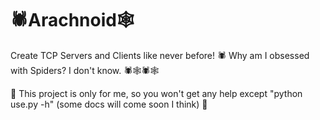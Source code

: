 # 🕷️Arachnoid🕸️
Create TCP Servers and Clients like never before! 🕷️
Why am I obsessed with Spiders? I don't know. 🕷️🕸️🕷️🕸️

🦋 This project is only for me, so you won't get any help except "python use.py -h" (some docs will come soon I think) 🦋
